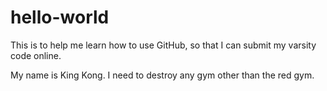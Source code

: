 # hello-world
This is to help me learn how to use GitHub, so that I can submit my varsity code online. 

My name is King Kong. I need to destroy any gym other than the red gym.
